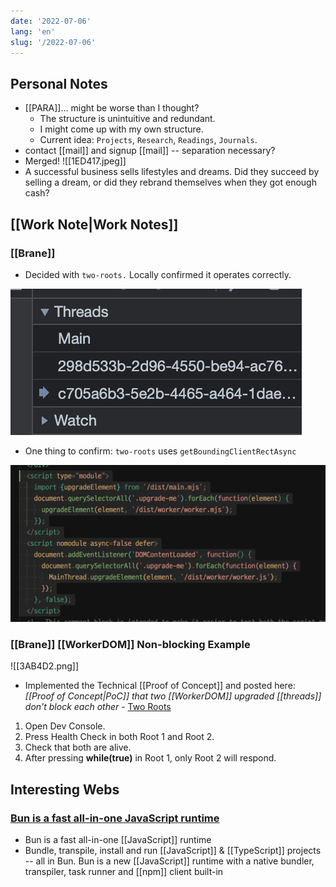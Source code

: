 ```yaml
---
date: '2022-07-06'
lang: 'en'
slug: '/2022-07-06'
---
```


## Personal Notes

- [[PARA]]... might be worse than I thought?
  - The structure is unintuitive and redundant.
  - I might come up with my own structure.
  - Current idea: `Projects`, `Research`, `Readings`, `Journals`.
- contact [[mail]] and signup [[mail]] -- separation necessary?
- Merged! ![[1ED417.jpeg]]
- A successful business sells lifestyles and dreams. Did they succeed by selling a dream, or did they rebrand themselves when they got enough cash?

## [[Work Note|Work Notes]]

### [[Brane]]

- Decided with `two-roots.` Locally confirmed it operates correctly.

![Confirmed that two WorkerDOM threads and one main thread appear.](../assets/3B652B.png)

- One thing to confirm: `two-roots` uses `getBoundingClientRectAsync`

![The above redundancy is for different browser supports for `module`.](../assets/54F5D2.png)

### [[Brane]] [[WorkerDOM]] Non-blocking Example

![[3AB4D2.png]]

- Implemented the Technical [[Proof of Concept]] and posted here: _[[Proof of Concept|PoC]] that two [[WorkerDOM]] upgraded [[threads]] don't block each other_ - [Two Roots](https://brane.vercel.app/two-roots-with-infinite-loop/)

1. Open Dev Console.
2. Press Health Check in both Root 1 and Root 2.
3. Check that both are alive.
4. After pressing **while(true)** in Root 1, only Root 2 will respond.

## Interesting Webs

### [Bun is a fast all-in-one JavaScript runtime](https://bun.sh/)

- Bun is a fast all-in-one [[JavaScript]] runtime
- Bundle, transpile, install and run [[JavaScript]] & [[TypeScript]] projects -- all in Bun. Bun is a new [[JavaScript]] runtime with a native bundler, transpiler, task runner and [[npm]] client built-in
